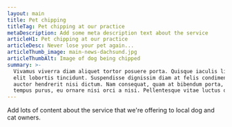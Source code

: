 ```yaml
---
layout: main
title: Pet chipping
titleTag: Pet chipping at our practice
metaDescription: Add some meta description text about the service
articleH1: Pet chipping at our practice
articleDesc: Never lose your pet again...
articleThumb_image: main-news-dachsund.jpg
articleThumbAlt: Image of dog being chipped
summary: >-
  Vivamus viverra diam aliquet tortor posuere porta. Quisque iaculis ligula et
  elit lobortis tincidunt. Suspendisse dignissim diam at felis condimentum,
  auctor hendrerit nisi dictum. Nam consequat, quam at bibendum porta, nisl ante
  tempus purus, eu ornare nisi orci a nisi. Pellentesque vitae luctus qu...
---
```


Add lots of content about the service that we're offering to local dog and cat owners.
